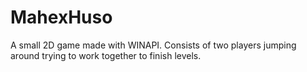 # MahexHuso
A small 2D game made with WINAPI. Consists of two players jumping around trying to work together to finish levels.
